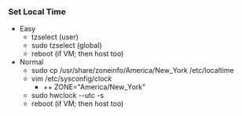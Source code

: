 ### Set Local Time
- Easy
    - tzselect (user)
    - sudo tzselect (global)
    - reboot (if VM; then host too)
- Normal
    - sudo cp /usr/share/zoneinfo/America/New\_York /etc/localtime
    - vim /etc/sysconfig/clock
        - ++ ZONE="America/New_York"
    - sudo hwclock --utc -s
    - reboot (if VM; then host too)
